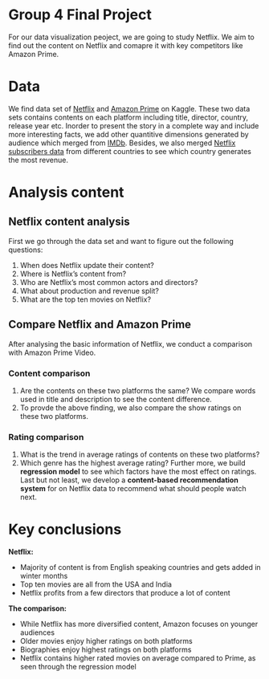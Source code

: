 # Group 4 Final Project
For our data visualization peoject, we are going to study Netflix. We aim to find out the content on Netflix and comapre it with key competitors like Amazon Prime.

# Data
We find data set of [Netflix](https://www.kaggle.com/shivamb/netflix-shows) and [Amazon Prime](https://www.kaggle.com/shivamb/amazon-prime-movies-and-tv-shows) on Kaggle. These two data sets contains contents on each platform including title, director, country, release year etc. Inorder to present the story in a complete way and include more interesting facts, we add other quantitive dimensions generated by audience which merged from [IMDb](https://www.kaggle.com/stefanoleone992/imdb-extensive-dataset). Besides, we also merged [Netflix subscribers data](https://docs.google.com/spreadsheets/d/17KyqNGvXRL4aIyXsciXJafD-vqLSDhJGtAYd_GJM-Go/edit#gid=0) from different countries to see which country generates the most revenue. 


# Analysis content

## Netflix content analysis
First we go through the data set and want to figure out the following questions:
1. When does Netflix update their content?
2. Where is Netflix’s content from? 
3. Who are Netflix’s most common actors and directors?
4. What about production and revenue split?
5. What are the top ten movies on Netflix?

## Compare Netflix and Amazon Prime
After analysing the basic information of Netflix, we conduct a comparison with Amazon Prime Video.
### Content comparison
1. Are the contents on these two platforms the same? We compare words used in title and description to see the content difference.
2. To provde the above finding, we also compare the show ratings on these two platforms.
### Rating comparison
1. What is the trend in average ratings of contents on these two platforms?
2. Which genre has the highest average rating?
Further more, we build **regression model** to see which factors have the most effect on ratings.
Last but not least, we develop a **content-based recommendation system** for on Netflix data to recommend what should people watch next.

# Key conclusions
**Netflix:**
- Majority of content is from English speaking countries and gets added in winter months
- Top ten movies are all from the USA and India
- Netflix profits from a few directors that produce a lot of content

**The comparison:**
- While Netflix has more diversified content, Amazon focuses on younger audiences
- Older movies enjoy higher ratings on both platforms
- Biographies enjoy highest ratings on both platforms
- Netflix contains higher rated movies on average compared to Prime, as seen through the regression model

